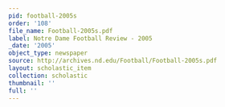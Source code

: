 ```yaml
---
pid: football-2005s
order: '108'
file_name: Football-2005s.pdf
label: Notre Dame Football Review - 2005
_date: '2005'
object_type: newspaper
source: http://archives.nd.edu/Football/Football-2005s.pdf
layout: scholastic_item
collection: scholastic
thumbnail: ''
full: ''
---
```


